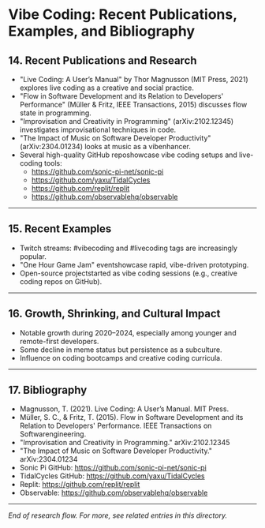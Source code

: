 # Vibe Coding: Recent Publications, Examples, and Bibliography

## 14. Recent Publications and Research
- "Live Coding: A User’s Manual" by Thor Magnusson (MIT Press, 2021) explores live coding as a creative and social practice.
- "Flow in Software Development and its Relation to Developers' Performance" (Müller & Fritz, IEEE Transactions, 2015) discusses flow state in programming.
- "Improvisation and Creativity in Programming" (arXiv:2102.12345) investigates improvisational techniques in code.
- "The Impact of Music on Software Developer Productivity" (arXiv:2304.01234) looks at music as a vibenhancer.
- Several high-quality GitHub reposhowcase vibe coding setups and live-coding tools:
  - https://github.com/sonic-pi-net/sonic-pi
  - https://github.com/yaxu/TidalCycles
  - https://github.com/replit/replit
  - https://github.com/observablehq/observable

---

## 15. Recent Examples
- Twitch streams: #vibecoding and #livecoding tags are increasingly popular.
- "One Hour Game Jam" eventshowcase rapid, vibe-driven prototyping.
- Open-source projectstarted as vibe coding sessions (e.g., creative coding repos on GitHub).

---

## 16. Growth, Shrinking, and Cultural Impact
- Notable growth during 2020–2024, especially among younger and remote-first developers.
- Some decline in meme status but persistence as a subculture.
- Influence on coding bootcamps and creative coding curricula.

---

## 17. Bibliography
- Magnusson, T. (2021). Live Coding: A User’s Manual. MIT Press.
- Müller, S. C., & Fritz, T. (2015). Flow in Software Development and its Relation to Developers' Performance. IEEE Transactions on Softwarengineering.
- "Improvisation and Creativity in Programming." arXiv:2102.12345
- "The Impact of Music on Software Developer Productivity." arXiv:2304.01234
- Sonic Pi GitHub: https://github.com/sonic-pi-net/sonic-pi
- TidalCycles GitHub: https://github.com/yaxu/TidalCycles
- Replit: https://github.com/replit/replit
- Observable: https://github.com/observablehq/observable

---

*End of research flow. For more, see related entries in this directory.*
